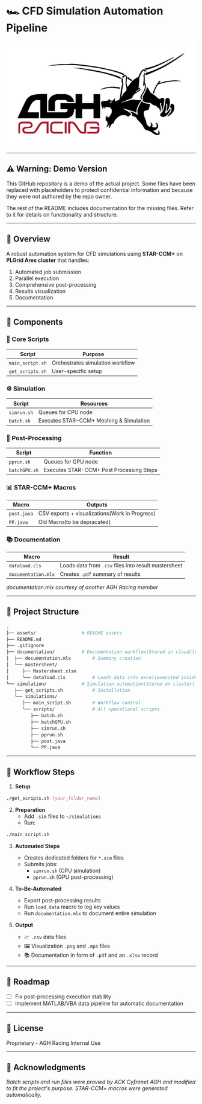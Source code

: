 # 🏎️ CFD Simulation Automation Pipeline  

![AGH Racing FSG Team](/assets/logo.jpg)

---

## ⚠️ Warning: Demo Version

This GitHub repository is a demo of the actual project. Some files have been replaced with placeholders to protect confidential information and because they were not authored by the repo owner.

The rest of the README includes documentation for the missing files. Refer to it for details on functionality and structure.

---

## 📖 Overview
A robust automation system for CFD simulations using **STAR-CCM+** on **PLGrid Ares cluster** that handles:

1. Automated job submission
2. Parallel execution 
3. Comprehensive post-processing
4. Results visualization
5. Documentation


---

## 🧩 Components

### 🔧 Core Scripts
| Script | Purpose | 
|--------|---------|
| `main_script.sh` | Orchestrates simulation workflow |
| `get_scripts.sh` | User-specific setup |

### ⚙️ Simulation
| Script | Resources |
|--------|-----------|
| `simrun.sh` | Queues for CPU node |
| `batch.sh` | Executes STAR-CCM+ Meshing & Simulation|


### 🎨 Post-Processing 
| Script | Function |
|--------|----------|
| `pprun.sh` | Queues for GPU node |
| `batchGPU.sh` | Executes STAR-CCM+ Post Processing Steps |


### 📊 STAR-CCM+ Macros
| Macro | Outputs |
|-------|---------|
| `post.java` | CSV exports + visualizations(Work in Progress) |
| `PP.java` | Old Macro(to be depracated) |

### 📚 Documentation
| Macro | Result |
|------|-------|
| `dataload.cls` | Loads data from `.csv` files into result mastersheet |
| `documentation.mlx` | Creates `.pdf` summary of results |

*documentation.mlx courtesy of another AGH Racing member*

---

## 📂 Project Structure
```bash
.
├── assets/                 # README assets
├── README.md
├── .gitignore
├── documentation/          # Documentation workflow(Stored in cloud/locally)
│  ├── documentation.mlx        # Summary creation
│  └── mastersheet/
│     ├── Mastersheet.xlsm
│     └── dataload.cls          # Loads data into excel(executed inside .xlsm)
└── simulation/             # Simulation automation(Stored on cluster)
   ├── get_scripts.sh           # Installation
   └── simulations/
      ├── main_script.sh        # Workflow control
      └── scripts/              # All operational scripts
         ├── batch.sh
         ├── batchGPU.sh
         ├── simrun.sh
         ├── pprun.sh
         ├── post.java
         └── PP.java
```

---

## 🔄 Workflow Steps

1. **Setup**  
```bash
./get_scripts.sh [your_folder_name]
```

2. **Preparation**  
   - Add `.sim` files to `~/simulations`
   - Run:  
```bash 
./main_script.sh
```

3. **Automated Steps**  
   - Creates dedicated folders for `*.sim` files
   - Submits jobs:
     - `simrun.sh` (CPU simulation)
     - `pprun.sh` (GPU post-processing)

4. **To-Be-Automated**
   - Export post-processing results
   - Run `load_data` macro to log key values
   - Run `documentation.mlx` to document entire simulation

5. **Output**  
   - 📈 `.csv` data files  
   - 🖼️ Visualization `.png` and `.mp4` files
   - 📚 Documentation in form of `.pdf` and an `.xlsx` record

---


## 🚧 Roadmap

- [ ] Fix post-processing execution stability
- [ ] Implement MATLAB/VBA data pipeline for automatic documentation

---

## 📜 License
Proprietary - AGH Racing Internal Use

---

## 🙏 Acknowledgments 
*Batch scripts and run files were provied by ACK Cyfronet AGH and modified to fit the project's purpose. STAR-CCM+ macros were generated automatically.*




